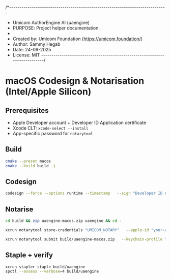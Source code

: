 /*-----------------------------------------------------------------------------
 * Umicom AuthorEngine AI (uaengine)
 * PURPOSE: Project helper documentation.
 *
 * Created by: Umicom Foundation (https://umicom.foundation/)
 * Author: Sammy Hegab
 * Date: 24-09-2025
 * License: MIT
 *---------------------------------------------------------------------------*/

# macOS Codesign & Notarisation (Intel/Apple Silicon)

## Prerequisites
- Apple Developer account + Developer ID Application certificate
- Xcode CLT: `xcode-select --install`
- App-specific password for `notarytool`

## Build
```bash
cmake --preset macos
cmake --build build -j
```

## Codesign
```bash
codesign --force --options runtime --timestamp   --sign "Developer ID Application: Your Name (TEAMID)"   build/uaengine
```

## Notarise
```bash
cd build && zip uaengine-macos.zip uaengine && cd -

xcrun notarytool store-credentials "UMICOM_NOTARY"   --apple-id "your-apple-id@example.com"   --team-id "TEAMID"   --password "app-specific-password"

xcrun notarytool submit build/uaengine-macos.zip   --keychain-profile "UMICOM_NOTARY" --wait
```

## Staple + verify
```bash
xcrun stapler staple build/uaengine
spctl --assess --verbose=4 build/uaengine
```

